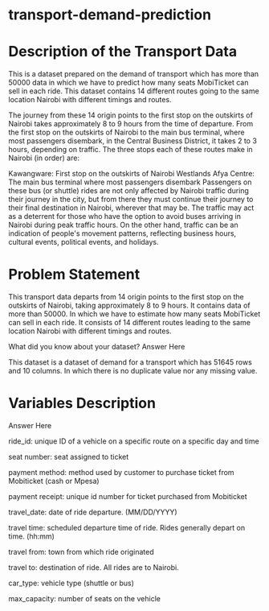 # transport-demand-prediction

# Description of the Transport Data
This is a dataset prepared on the demand of transport which has more than 50000 data in which we have to predict how many seats MobiTicket can sell in each ride. This dataset contains 14 different routes going to the same location Nairobi with different timings and routes.

The journey from these 14 origin points to the first stop on the outskirts of Nairobi takes approximately 8 to 9 hours from the time of departure. From the first stop on the outskirts of Nairobi to the main bus terminal, where most passengers disembark, in the Central Business District, it takes 2 to 3 hours, depending on traffic. The three stops each of these routes make in Nairobi (in order) are:

Kawangware: First stop on the outskirts of Nairobi
Westlands
Afya Centre: The main bus terminal where most passengers disembark
Passengers on these bus (or shuttle) rides are not only affected by Nairobi traffic during their journey in the city, but from there they must continue their journey to their final destination in Nairobi, wherever that may be. The traffic may act as a deterrent for those who have the option to avoid buses arriving in Nairobi during peak traffic hours. On the other hand, traffic can be an indication of people's movement patterns, reflecting business hours, cultural events, political events, and holidays.

# Problem Statement
This transport data departs from 14 origin points to the first stop on the outskirts of Nairobi, taking approximately 8 to 9 hours. It contains data of more than 50000. In which we have to estimate how many seats MobiTicket can sell in each ride. It consists of 14 different routes leading to the same location Nairobi with different timings and routes.

What did you know about your dataset?
Answer Here

This dataset is a dataset of demand for a transport which has 51645 rows and 10 columns. In which there is no duplicate value nor any missing value.

# Variables Description
Answer Here

ride_id: unique ID of a vehicle on a specific route on a specific day and time

seat number: seat assigned to ticket

payment method: method used by customer to purchase ticket from Mobiticket (cash or Mpesa)

payment receipt: unique id number for ticket purchased from Mobiticket

travel_date: date of ride departure. (MM/DD/YYYY)

travel time: scheduled departure time of ride. Rides generally depart on time. (hh:mm)

travel from: town from which ride originated

travel to: destination of ride. All rides are to Nairobi.

car_type: vehicle type (shuttle or bus)

max_capacity: number of seats on the vehicle
